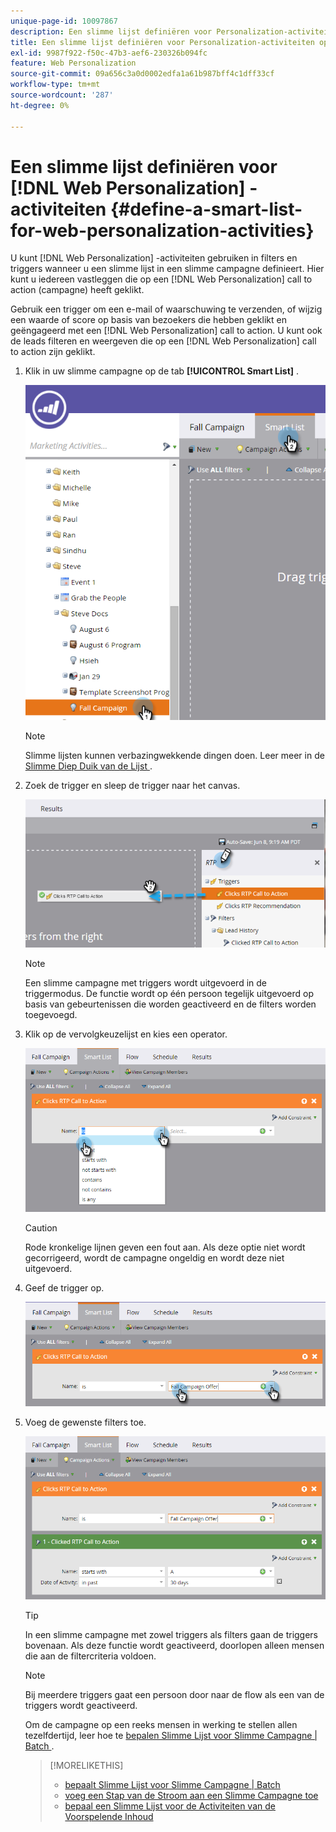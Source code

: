 ```yaml
---
unique-page-id: 10097867
description: Een slimme lijst definiëren voor Personalization-activiteiten op het web - Marketo Docs - Productdocumentatie
title: Een slimme lijst definiëren voor Personalization-activiteiten op het web
exl-id: 9987f922-f50c-47b3-aef6-230326b094fc
feature: Web Personalization
source-git-commit: 09a656c3a0d0002edfa1a61b987bff4c1dff33cf
workflow-type: tm+mt
source-wordcount: '287'
ht-degree: 0%

---
```


# Een slimme lijst definiëren voor [!DNL Web Personalization] -activiteiten {#define-a-smart-list-for-web-personalization-activities}

U kunt [!DNL Web Personalization] -activiteiten gebruiken in filters en triggers wanneer u een slimme lijst in een slimme campagne definieert. Hier kunt u iedereen vastleggen die op een [!DNL Web Personalization] call to action (campagne) heeft geklikt.

Gebruik een trigger om een e-mail of waarschuwing te verzenden, of wijzig een waarde of score op basis van bezoekers die hebben geklikt en geëngageerd met een [!DNL Web Personalization] call to action. U kunt ook de leads filteren en weergeven die op een [!DNL Web Personalization] call to action zijn geklikt.

1. Klik in uw slimme campagne op de tab **[!UICONTROL Smart List]** .

   ![](assets/image2016-2-9-10-3a49-3a18.png)

   >[!NOTE]
   >
   >Slimme lijsten kunnen verbazingwekkende dingen doen. Leer meer in de [ Slimme Diep Duik van de Lijst ](/help/marketo/product-docs/core-marketo-concepts/smart-campaigns/understanding-smart-campaigns.md).

1. Zoek de trigger en sleep de trigger naar het canvas.

   ![](assets/image2016-6-8-9-3a24-3a24.png)

   >[!NOTE]
   >
   >Een slimme campagne met triggers wordt uitgevoerd in de triggermodus. De functie wordt op één persoon tegelijk uitgevoerd op basis van gebeurtenissen die worden geactiveerd en de filters worden toegevoegd.

1. Klik op de vervolgkeuzelijst en kies een operator.

   ![](assets/image2016-6-7-11-3a10-3a8.png)

   >[!CAUTION]
   >
   >Rode kronkelige lijnen geven een fout aan. Als deze optie niet wordt gecorrigeerd, wordt de campagne ongeldig en wordt deze niet uitgevoerd.

1. Geef de trigger op.

   ![](assets/image2016-6-7-11-3a12-3a23.png)

1. Voeg de gewenste filters toe.

   ![](assets/image2016-6-7-11-3a14-3a20.png)

   >[!TIP]
   >
   >In een slimme campagne met zowel triggers als filters gaan de triggers bovenaan. Als deze functie wordt geactiveerd, doorlopen alleen mensen die aan de filtercriteria voldoen.

   >[!NOTE]
   >
   >Bij meerdere triggers gaat een persoon door naar de flow als een van de triggers wordt geactiveerd.

   Om de campagne op een reeks mensen in werking te stellen allen tezelfdertijd, leer hoe te [ bepalen Slimme Lijst voor Slimme Campagne | Batch ](/help/marketo/product-docs/core-marketo-concepts/smart-campaigns/creating-a-smart-campaign/define-smart-list-for-smart-campaign-batch.md) .

   >[!MORELIKETHIS]
   >
   >* [ bepaalt Slimme Lijst voor Slimme Campagne | Batch ](/help/marketo/product-docs/core-marketo-concepts/smart-campaigns/creating-a-smart-campaign/define-smart-list-for-smart-campaign-batch.md)
   >* [ voeg een Stap van de Stroom aan een Slimme Campagne toe ](/help/marketo/product-docs/core-marketo-concepts/smart-campaigns/flow-actions/add-a-flow-step-to-a-smart-campaign.md)
   >* [ bepaal een Slimme Lijst voor de Activiteiten van de Voorspelende Inhoud ](/help/marketo/product-docs/predictive-content/define-a-smart-list-for-predictive-content-activities.md)
